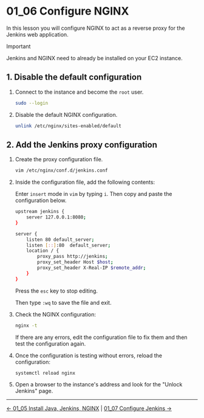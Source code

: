 # 01_06 Configure NGINX

In this lesson you will configure NGINX to act as a reverse proxy for the Jenkins web application.

> [!IMPORTANT]
> Jenkins and NGINX need to already be installed on your EC2 instance.

## 1. Disable the default configuration

1. Connect to the instance and become the `root` user.

    ```bash
    sudo --login
    ```

1. Disable the default NGINX configuration.

    ```bash
    unlink /etc/nginx/sites-enabled/default
    ```

## 2. Add the Jenkins proxy configuration

1. Create the proxy configuration file.

    ```bash
    vim /etc/nginx/conf.d/jenkins.conf
    ```

1. Inside the configuration file, add the following contents:

    Enter `insert` mode in `vim` by typing `i`. Then copy and paste the configuration below.

    ```bash
    upstream jenkins {
        server 127.0.0.1:8080;
    }

    server {
        listen 80 default_server;
        listen [::]:80  default_server;
        location / {
            proxy_pass http://jenkins;
            proxy_set_header Host $host;
            proxy_set_header X-Real-IP $remote_addr;
        }
    }
    ```

    Press the `esc` key to stop editing.

    Then type `:wq` to save the file and exit.

1. Check the NGINX configuration:

    ```bash
    nginx -t
    ```

    If there are any errors, edit the configuration file to fix them and then test
the configuration again.

1. Once the configuration is testing without errors, reload the configuration:

    ```bash
    systemctl reload nginx
    ```

1. Open a browser to the instance's address and look for the "Unlock Jenkins" page.

<!-- FooterStart -->
---
[← 01_05 Install Java, Jenkins, NGINX](../01_05_install_java_jenkins_nginx/README.md) | [01_07 Configure Jenkins →](../01_07_configure_jenkins/README.md)
<!-- FooterEnd -->
